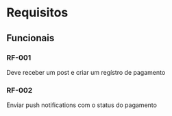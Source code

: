 # Requisitos

## Funcionais

### RF-001

Deve receber um post e criar um regístro de pagamento    

### RF-002

Enviar push notifications com o status do pagamento
